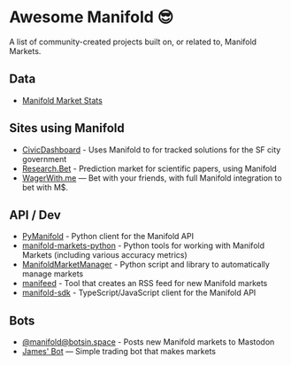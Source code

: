 # Awesome Manifold 😎

A list of community-created projects built on, or related to, Manifold Markets.

## Data

- [Manifold Market Stats](https://wasabipesto.com/jupyter/manifold/)

## Sites using Manifold

- [CivicDashboard](https://civicdash.org/dashboard) - Uses Manifold to for tracked solutions for the SF city government
- [Research.Bet](https://research.bet/) - Prediction market for scientific papers, using Manifold
- [WagerWith.me](https://www.wagerwith.me/) — Bet with your friends, with full Manifold integration to bet with M$.

## API / Dev

- [PyManifold](https://github.com/bcongdon/PyManifold) - Python client for the Manifold API
- [manifold-markets-python](https://github.com/vluzko/manifold-markets-python) - Python tools for working with Manifold Markets (including various accuracy metrics)
- [ManifoldMarketManager](https://github.com/gappleto97/ManifoldMarketManager) - Python script and library to automatically manage markets
- [manifeed](https://github.com/joy-void-joy/manifeed) - Tool that creates an RSS feed for new Manifold markets
- [manifold-sdk](https://github.com/keriwarr/manifold-sdk) - TypeScript/JavaScript client for the Manifold API

## Bots

- [@manifold@botsin.space](https://botsin.space/@manifold) - Posts new Manifold markets to Mastodon
- [James' Bot](https://github.com/manifoldmarkets/market-maker) — Simple trading bot that makes markets
